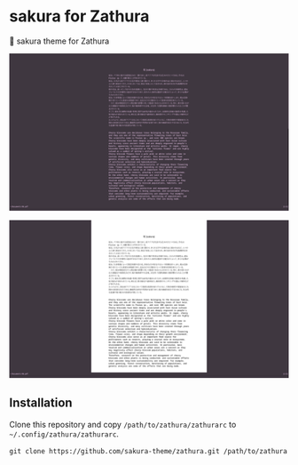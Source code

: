 # sakura for Zathura

🌸 sakura theme for Zathura

![screenshot1](https://github.com/sakura-theme/zathura/blob/main/screenshot1.png)

![screenshot2](https://github.com/sakura-theme/zathura/blob/main/screenshot2.png)

## Installation

Clone this repository and copy `/path/to/zathura/zathurarc` to `~/.config/zathura/zathurarc`.

```
git clone https://github.com/sakura-theme/zathura.git /path/to/zathura
```
